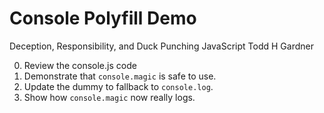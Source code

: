 
# Console Polyfill Demo

Deception, Responsibility, and Duck Punching JavaScript
Todd H Gardner

0. Review the console.js code
1. Demonstrate that `console.magic` is safe to use.
2. Update the dummy to fallback to `console.log`.
3. Show how `console.magic` now really logs.
